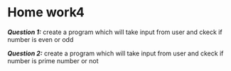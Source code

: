 # Home work4
***Question 1:*** create a program which will take input from user and ckeck if number is even or odd


***Question 2:*** create a program which will take input from user and ckeck if number is prime number 
or not 
 
